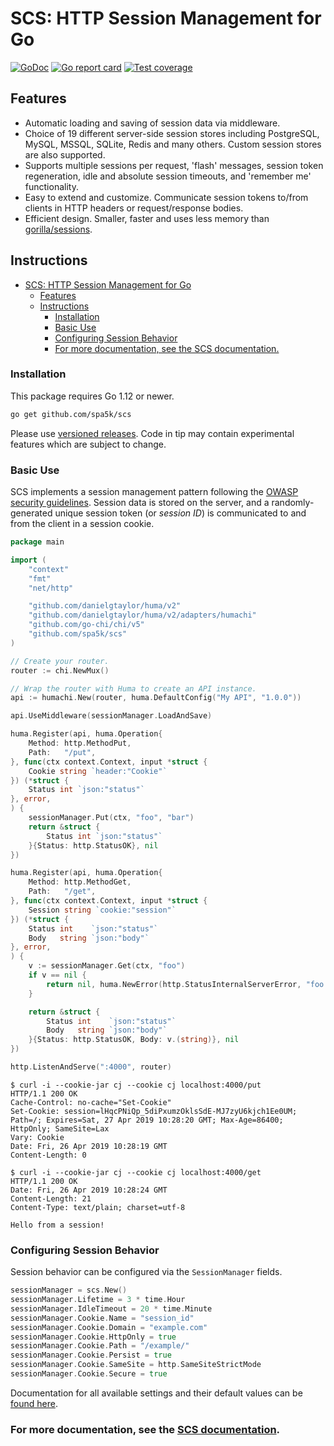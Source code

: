 # SCS: HTTP Session Management for Go

[![GoDoc](https://godoc.org/github.com/spa5k/scs?status.png)](https://pkg.go.dev/github.com/spa5k/scs?tab=doc)
[![Go report card](https://goreportcard.com/badge/github.com/spa5k/scs)](https://goreportcard.com/report/github.com/spa5k/scs)
[![Test coverage](http://gocover.io/_badge/github.com/spa5k/scs)](https://gocover.io/github.com/spa5k/scs)

## Features

- Automatic loading and saving of session data via middleware.
- Choice of 19 different server-side session stores including PostgreSQL, MySQL, MSSQL, SQLite, Redis and many others. Custom session stores are also supported.
- Supports multiple sessions per request, 'flash' messages, session token regeneration, idle and absolute session timeouts, and 'remember me' functionality.
- Easy to extend and customize. Communicate session tokens to/from clients in HTTP headers or request/response bodies.
- Efficient design. Smaller, faster and uses less memory than [gorilla/sessions](https://github.com/gorilla/sessions).

## Instructions

- [SCS: HTTP Session Management for Go](#scs-http-session-management-for-go)
	- [Features](#features)
	- [Instructions](#instructions)
		- [Installation](#installation)
		- [Basic Use](#basic-use)
		- [Configuring Session Behavior](#configuring-session-behavior)
		- [For more documentation, see the SCS documentation.](#for-more-documentation-see-the-scs-documentation)

### Installation

This package requires Go 1.12 or newer.

```sh
go get github.com/spa5k/scs
```

Please use [versioned releases](https://github.com/spa5k/scs/releases). Code in tip may contain experimental features which are subject to change.

### Basic Use

SCS implements a session management pattern following the [OWASP security guidelines](https://github.com/OWASP/CheatSheetSeries/blob/master/cheatsheets/Session_Management_Cheat_Sheet.md). Session data is stored on the server, and a randomly-generated unique session token (or _session ID_) is communicated to and from the client in a session cookie.

```go
package main

import (
	"context"
	"fmt"
	"net/http"

	"github.com/danielgtaylor/huma/v2"
	"github.com/danielgtaylor/huma/v2/adapters/humachi"
	"github.com/go-chi/chi/v5"
	"github.com/spa5k/scs"
)

// Create your router.
router := chi.NewMux()

// Wrap the router with Huma to create an API instance.
api := humachi.New(router, huma.DefaultConfig("My API", "1.0.0"))

api.UseMiddleware(sessionManager.LoadAndSave)

huma.Register(api, huma.Operation{
	Method: http.MethodPut,
	Path:   "/put",
}, func(ctx context.Context, input *struct {
	Cookie string `header:"Cookie"`
}) (*struct {
	Status int `json:"status"`
}, error,
) {
	sessionManager.Put(ctx, "foo", "bar")
	return &struct {
		Status int `json:"status"`
	}{Status: http.StatusOK}, nil
})

huma.Register(api, huma.Operation{
	Method: http.MethodGet,
	Path:   "/get",
}, func(ctx context.Context, input *struct {
	Session string `cookie:"session"`
}) (*struct {
	Status int    `json:"status"`
	Body   string `json:"body"`
}, error,
) {
	v := sessionManager.Get(ctx, "foo")
	if v == nil {
		return nil, huma.NewError(http.StatusInternalServerError, "foo does not exist in session")
	}

	return &struct {
		Status int    `json:"status"`
		Body   string `json:"body"`
	}{Status: http.StatusOK, Body: v.(string)}, nil
})

http.ListenAndServe(":4000", router)
```

```
$ curl -i --cookie-jar cj --cookie cj localhost:4000/put
HTTP/1.1 200 OK
Cache-Control: no-cache="Set-Cookie"
Set-Cookie: session=lHqcPNiQp_5diPxumzOklsSdE-MJ7zyU6kjch1Ee0UM; Path=/; Expires=Sat, 27 Apr 2019 10:28:20 GMT; Max-Age=86400; HttpOnly; SameSite=Lax
Vary: Cookie
Date: Fri, 26 Apr 2019 10:28:19 GMT
Content-Length: 0

$ curl -i --cookie-jar cj --cookie cj localhost:4000/get
HTTP/1.1 200 OK
Date: Fri, 26 Apr 2019 10:28:24 GMT
Content-Length: 21
Content-Type: text/plain; charset=utf-8

Hello from a session!
```

### Configuring Session Behavior

Session behavior can be configured via the `SessionManager` fields.

```go
sessionManager = scs.New()
sessionManager.Lifetime = 3 * time.Hour
sessionManager.IdleTimeout = 20 * time.Minute
sessionManager.Cookie.Name = "session_id"
sessionManager.Cookie.Domain = "example.com"
sessionManager.Cookie.HttpOnly = true
sessionManager.Cookie.Path = "/example/"
sessionManager.Cookie.Persist = true
sessionManager.Cookie.SameSite = http.SameSiteStrictMode
sessionManager.Cookie.Secure = true
```

Documentation for all available settings and their default values can be [found here](https://pkg.go.dev/github.com/spa5k/scs#SessionManager).


### For more documentation, see the [SCS documentation](https://pkg.go.dev/github.com/alexedwards/scs/v2).